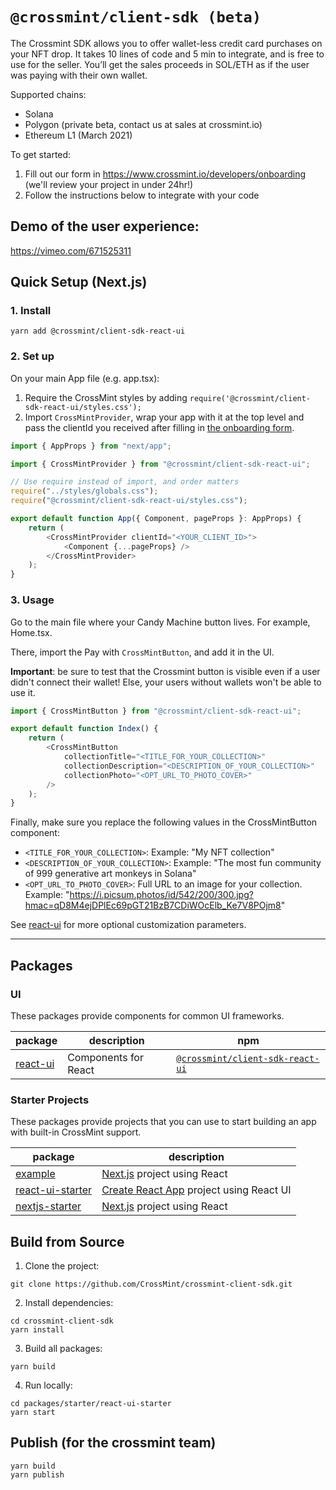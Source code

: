 # `@crossmint/client-sdk (beta)`

The Crossmint SDK allows you to offer wallet-less credit card purchases on your NFT drop. It takes 10 lines of code and 5 min to integrate, and is free to use for the seller. You’ll get the sales proceeds in SOL/ETH as if the user was paying with their own wallet.

Supported chains:
* Solana
* Polygon (private beta, contact us at sales at crossmint.io)
* Ethereum L1 (March 2021)

To get started:
1. Fill out our form in https://www.crossmint.io/developers/onboarding (we'll review your project in under 24hr!)
2. Follow the instructions below to integrate with your code

## Demo of the user experience:

https://vimeo.com/671525311

## Quick Setup (Next.js)

### 1. Install

```shell
yarn add @crossmint/client-sdk-react-ui
```

### 2. Set up

On your main App file (e.g. app.tsx):

1. Require the CrossMint styles by adding `require('@crossmint/client-sdk-react-ui/styles.css');` 
2. Import `CrossMintProvider`, wrap your app with it at the top level and pass the clientId you received after filling in [the onboarding form](https://www.crossmint.io/developers/onboarding).

```javascript
import { AppProps } from "next/app";

import { CrossMintProvider } from "@crossmint/client-sdk-react-ui";

// Use require instead of import, and order matters
require("../styles/globals.css");
require("@crossmint/client-sdk-react-ui/styles.css");

export default function App({ Component, pageProps }: AppProps) {
    return (
        <CrossMintProvider clientId="<YOUR_CLIENT_ID>">
            <Component {...pageProps} />
        </CrossMintProvider>
    );
}
```

### 3. Usage

Go to the main file where your Candy Machine button lives. For example, Home.tsx.

There, import the Pay with `CrossMintButton`, and add it in the UI. 

**Important**: be sure to test that the Crossmint button is visible even if a user didn't connect their wallet! Else, your users without wallets won't be able to use it.

```javascript
import { CrossMintButton } from "@crossmint/client-sdk-react-ui";

export default function Index() {
    return (
        <CrossMintButton
            collectionTitle="<TITLE_FOR_YOUR_COLLECTION>"
            collectionDescription="<DESCRIPTION_OF_YOUR_COLLECTION>"
            collectionPhoto="<OPT_URL_TO_PHOTO_COVER>"
        />
    );
}
```

Finally, make sure you replace the following values in the CrossMintButton component:
* `<TITLE_FOR_YOUR_COLLECTION>`: Example: "My NFT collection"
* `<DESCRIPTION_OF_YOUR_COLLECTION>`: Example: "The most fun community of 999 generative art monkeys in Solana"
* `<OPT_URL_TO_PHOTO_COVER>`: Full URL to an image for your collection. Example: "https://i.picsum.photos/id/542/200/300.jpg?hmac=qD8M4ejDPlEc69pGT21BzB7CDiWOcElb_Ke7V8POjm8"

See [react-ui](https://github.com/CrossMint/crossmint-client-sdk/tree/main/packages/ui/react-ui) for more optional customization parameters.

---

## Packages

### UI

These packages provide components for common UI frameworks.

| package                                                                                      | description          | npm                                                                                          |
| -------------------------------------------------------------------------------------------- | -------------------- | -------------------------------------------------------------------------------------------- |
| [react-ui](https://github.com/CrossMint/crossmint-client-sdk/tree/main/packages/ui/react-ui) | Components for React | [`@crossmint/client-sdk-react-ui`](https://npmjs.com/package/@crossmint/client-sdk-react-ui) |

### Starter Projects

These packages provide projects that you can use to start building an app with built-in CrossMint support.

| package                                                                                                           | description                                                             |
| ----------------------------------------------------------------------------------------------------------------- | ----------------------------------------------------------------------- |
| [example](https://github.com/CrossMint/crossmint-client-sdk/tree/main/packages/starter/example)                   | [Next.js](https://nextjs.org) project using React                       |
| [react-ui-starter](https://github.com/CrossMint/crossmint-client-sdk/tree/main/packages/starter/react-ui-starter) | [Create React App](https://create-react-app.dev) project using React UI |
| [nextjs-starter](https://github.com/CrossMint/crossmint-client-sdk/tree/main/packages/starter/nextjs-starter)     | [Next.js](https://nextjs.org) project using React                       |

## Build from Source

1. Clone the project:

```shell
git clone https://github.com/CrossMint/crossmint-client-sdk.git
```

2. Install dependencies:

```shell
cd crossmint-client-sdk
yarn install
```

3. Build all packages:

```shell
yarn build
```

4. Run locally:

```shell
cd packages/starter/react-ui-starter
yarn start
```

## Publish (for the crossmint team)

```shell
yarn build
yarn publish
```
